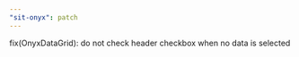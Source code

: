 ```yaml
---
"sit-onyx": patch
---
```


fix(OnyxDataGrid): do not check header checkbox when no data is selected
